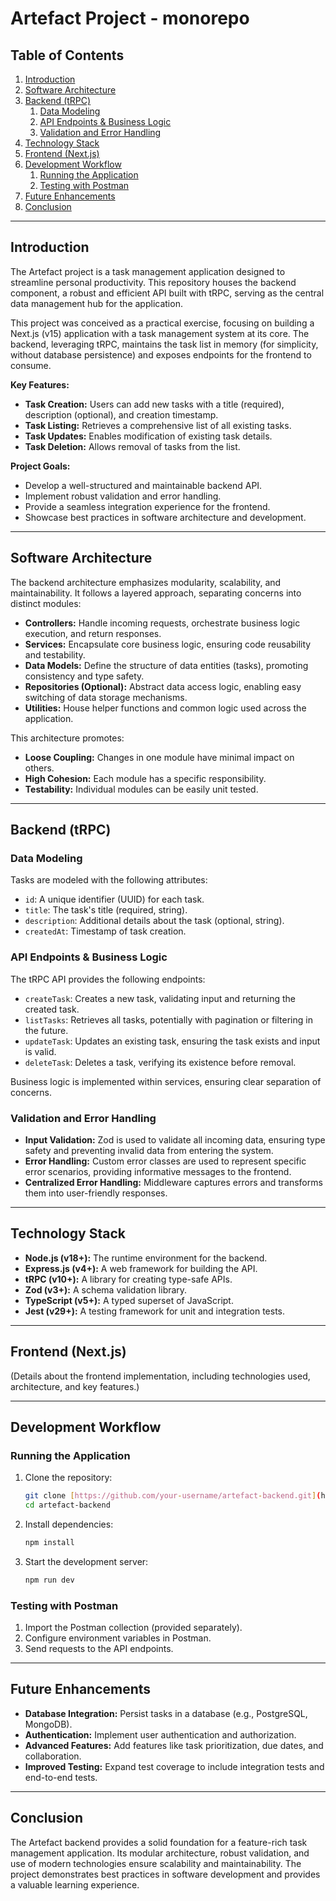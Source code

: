 # Artefact Project - monorepo

## Table of Contents

1.  [Introduction](#introduction)
2.  [Software Architecture](#software-architecture)
3.  [Backend (tRPC)](#backend-trpc)
    1.  [Data Modeling](#data-modeling)
    2.  [API Endpoints & Business Logic](#api-endpoints--business-logic)
    3.  [Validation and Error Handling](#validation-and-error-handling)
4.  [Technology Stack](#technology-stack)
5.  [Frontend (Next.js)](#frontend-nextjs)
6.  [Development Workflow](#development-workflow)
    1.  [Running the Application](#running-the-application)
    2.  [Testing with Postman](#testing-with-postman)
7.  [Future Enhancements](#future-enhancements)
8.  [Conclusion](#conclusion)

---

## Introduction

The Artefact project is a task management application designed to streamline personal productivity. This repository houses the backend component, a robust and efficient API built with tRPC, serving as the central data management hub for the application.

This project was conceived as a practical exercise, focusing on building a Next.js (v15) application with a task management system at its core. The backend, leveraging tRPC, maintains the task list in memory (for simplicity, without database persistence) and exposes endpoints for the frontend to consume.

**Key Features:**

*   **Task Creation:** Users can add new tasks with a title (required), description (optional), and creation timestamp.
*   **Task Listing:** Retrieves a comprehensive list of all existing tasks.
*   **Task Updates:** Enables modification of existing task details.
*   **Task Deletion:** Allows removal of tasks from the list.

**Project Goals:**

*   Develop a well-structured and maintainable backend API.
*   Implement robust validation and error handling.
*   Provide a seamless integration experience for the frontend.
*   Showcase best practices in software architecture and development.

---

## Software Architecture

The backend architecture emphasizes modularity, scalability, and maintainability. It follows a layered approach, separating concerns into distinct modules:

*   **Controllers:** Handle incoming requests, orchestrate business logic execution, and return responses.
*   **Services:** Encapsulate core business logic, ensuring code reusability and testability.
*   **Data Models:** Define the structure of data entities (tasks), promoting consistency and type safety.
*   **Repositories (Optional):** Abstract data access logic, enabling easy switching of data storage mechanisms.
*   **Utilities:** House helper functions and common logic used across the application.

This architecture promotes:

*   **Loose Coupling:** Changes in one module have minimal impact on others.
*   **High Cohesion:** Each module has a specific responsibility.
*   **Testability:** Individual modules can be easily unit tested.

---

## Backend (tRPC)

### Data Modeling

Tasks are modeled with the following attributes:

*   `id`: A unique identifier (UUID) for each task.
*   `title`: The task's title (required, string).
*   `description`: Additional details about the task (optional, string).
*   `createdAt`: Timestamp of task creation.

### API Endpoints & Business Logic

The tRPC API provides the following endpoints:

*   `createTask`: Creates a new task, validating input and returning the created task.
*   `listTasks`: Retrieves all tasks, potentially with pagination or filtering in the future.
*   `updateTask`: Updates an existing task, ensuring the task exists and input is valid.
*   `deleteTask`: Deletes a task, verifying its existence before removal.

Business logic is implemented within services, ensuring clear separation of concerns.

### Validation and Error Handling

*   **Input Validation:** Zod is used to validate all incoming data, ensuring type safety and preventing invalid data from entering the system.
*   **Error Handling:** Custom error classes are used to represent specific error scenarios, providing informative messages to the frontend.
*   **Centralized Error Handling:** Middleware captures errors and transforms them into user-friendly responses.

---

## Technology Stack

*   **Node.js (v18+):** The runtime environment for the backend.
*   **Express.js (v4+):** A web framework for building the API.
*   **tRPC (v10+):** A library for creating type-safe APIs.
*   **Zod (v3+):** A schema validation library.
*   **TypeScript (v5+):** A typed superset of JavaScript.
*   **Jest (v29+):** A testing framework for unit and integration tests.

---

## Frontend (Next.js)

(Details about the frontend implementation, including technologies used, architecture, and key features.)

---

## Development Workflow

### Running the Application

1.  Clone the repository:

    ```bash
    git clone [https://github.com/your-username/artefact-backend.git](https://github.com/your-username/artefact-backend.git)
    cd artefact-backend
    ```

2.  Install dependencies:

    ```bash
    npm install
    ```

3.  Start the development server:

    ```bash
    npm run dev
    ```

### Testing with Postman

1.  Import the Postman collection (provided separately).
2.  Configure environment variables in Postman.
3.  Send requests to the API endpoints.

---

## Future Enhancements

*   **Database Integration:** Persist tasks in a database (e.g., PostgreSQL, MongoDB).
*   **Authentication:** Implement user authentication and authorization.
*   **Advanced Features:** Add features like task prioritization, due dates, and collaboration.
*   **Improved Testing:** Expand test coverage to include integration tests and end-to-end tests.

---

## Conclusion

The Artefact backend provides a solid foundation for a feature-rich task management application. Its modular architecture, robust validation, and use of modern technologies ensure scalability and maintainability. The project demonstrates best practices in software development and provides a valuable learning experience.
